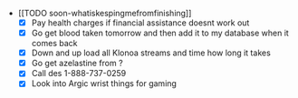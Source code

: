   * [[TODO soon-whatiskespingmefromfinishing]]
    * [x] Pay health charges if financial assistance doesnt work out
    * [x] Go get blood taken tomorrow and then add it to my database when it comes back
    * [x] Down and up load all Klonoa streams and time how long it takes
    * [x] Go get azelastine from ?
    * [x] Call des 1-888-737-0259
    * [x] Look into Argic wrist things for gaming
